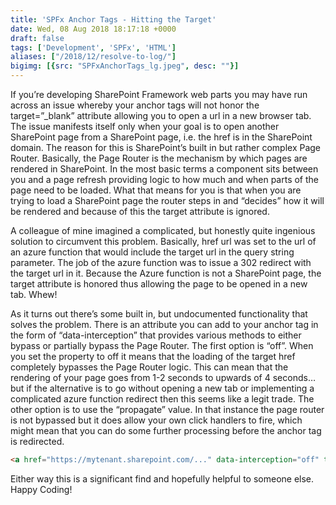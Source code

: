 ```yaml
---
title: 'SPFx Anchor Tags - Hitting the Target'
date: Wed, 08 Aug 2018 18:17:18 +0000
draft: false
tags: ['Development', 'SPFx', 'HTML']
aliases: ["/2018/12/resolve-to-log/"]
bigimg: [{src: "SPFxAnchorTags_lg.jpeg", desc: ""}]
---
```


If you’re developing SharePoint Framework web parts you may have run across an issue whereby your anchor tags will not honor the target=”\_blank” attribute allowing you to open a url in a new browser tab. The issue manifests itself only when your goal is to open another SharePoint page from a SharePoint page, i.e. the href is in the SharePoint domain. The reason for this is SharePoint’s built in but rather complex Page Router. Basically, the Page Router is the mechanism by which pages are rendered in SharePoint. In the most basic terms a component sits between you and a page refresh providing logic to how much and when parts of the page need to be loaded. What that means for you is that when you are trying to load a SharePoint page the router steps in and “decides” how it will be rendered and because of this the target attribute is ignored.

A colleague of mine imagined a complicated, but honestly quite ingenious solution to circumvent this problem. Basically, href url was set to the url of an azure function that would include the target url in the query string parameter. The job of the azure function was to issue a 302 redirect with the target url in it. Because the Azure function is not a SharePoint page, the target attribute is honored thus allowing the page to be opened in a new tab. Whew!

As it turns out there’s some built in, but undocumented functionality that solves the problem. There is an attribute you can add to your anchor tag in the form of “data-interception” that provides various methods to either bypass or partially bypass the Page Router. The first option is “off”. When you set the property to off it means that the loading of the target href completely bypasses the Page Router logic. This can mean that the rendering of your page goes from 1-2 seconds to upwards of 4 seconds… but if the alternative is to go without opening a new tab or implementing a complicated azure function redirect then this seems like a legit trade. The other option is to use the “propagate” value. In that instance the page router is not bypassed but it does allow your own click handlers to fire, which might mean that you can do some further processing before the anchor tag is redirected.

```html
<a href="https://mytenant.sharepoint.com/..." data-interception="off" target="_blank" rel="noopener noreferrer">My other page</a>
```

Either way this is a significant find and hopefully helpful to someone else. Happy Coding!
